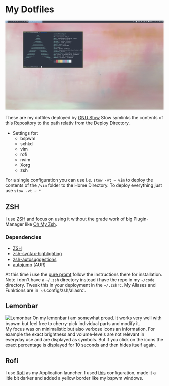 # My Dotfiles

![Screenshot](image/desktop_screenshot_0.png)

These are my dotfiles deployed by [GNU Stow](https://www.gnu.org/software/stow/)
Stow symlinks the contents of this Repository to the path relativ from the Deploy Directory.

- Settings for:
	- bspwm
	- sxhkd
	- vim
	- rofi
	- nvim
	- Xorg
	- zsh

For a single configuration you can use i.e. `stow -vt ~ vim` to deploy the contents of the `/vim` folder to the Home Directory.
To deploy everything just use `stow -vt ~ *`

## ZSH

I use [ZSH](https://archlinux.org/packages/extra/x86_64/zsh/) and focus on using it without the grade work of big Plugin-Manager like [Oh My Zsh](https://github.com/ohmyzsh/ohmyzsh).
### Dependencies
- [ZSH](https://archlinux.org/packages/extra/x86_64/zsh/)
- [zsh-syntax-highlighting](https://archlinux.org/packages/community/any/zsh-syntax-highlighting/)
- [zsh-autosuggestions](https://archlinux.org/packages/community/any/zsh-autosuggestions/)
- [autojump](https://aur.archlinux.org/packages/autojump/) (AUR)

At this time i use the [pure promt](https://github.com/sindresorhus/pure) follow the instructions there for installation. Note i don't have a `~/.zsh` directory instead i have the repo in my `~/code` directory. Tweak this in your deployment in the `~/.zshrc`.
My Aliases and Funktions are in `~/.config/zsh/aliasrc'.

## Lemonbar
![Lemonbar](image/desktop_lemonbar_0.gif)
On my lemonbar i am somewhat proud.
It works very well with bspwm but feel free to cherry-pick individual parts and modify it.  
My focus was on minimalistic but also verbose icons an information. For example the exact brightness and volume-levels are not relevant in everyday use and are displayed as symbols. But if you click on the icons the exact percentage is displayed for 10 seconds and then hides itself again.

## Rofi
I use [Rofi](https://github.com/davatorium/rofi) as my Application launcher.
I used [this](https://github.com/amayer5125/nord-rofi) configuration, made it a litle bit darker and added a yellow border like my bspwm windows.


